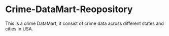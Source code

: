 # Crime-DataMart-Reopository
This is a crime DataMart, it consist of crime data across different states and cities in USA. 
